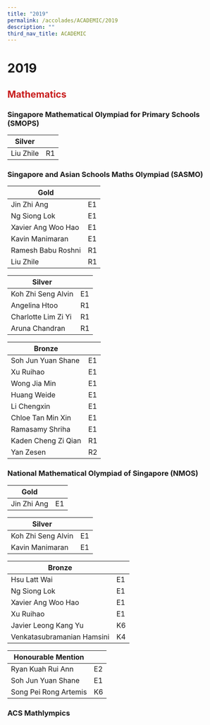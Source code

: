 ```yaml
---
title: "2019"
permalink: /accolades/ACADEMIC/2019
description: ""
third_nav_title: ACADEMIC
---
```

# 2019
## <span style = "color: #c81b1b"> <b>Mathematics</b> </span>

### Singapore Mathematical Olympiad for Primary Schools (SMOPS)

| Silver    |     |
|-----------|-----|
| Liu Zhile | R1  |

### Singapore and Asian Schools Maths Olympiad (SASMO)

| Gold               |      |
|--------------------|------|
| Jin Zhi Ang        | E1   |
| Ng Siong Lok       | E1   |
| Xavier Ang Woo Hao | E1   |
| Kavin Manimaran    | E1   |
| Ramesh Babu Roshni | R1   |
|  Liu Zhile         | R1   |

| Silver              |      |
|---------------------|------|
| Koh Zhi Seng Alvin  | E1   |
| Angelina Htoo       | R1   |
| Charlotte Lim Zi Yi | R1   |
| Aruna Chandran      |  R1  |

| Bronze               |     |
|----------------------|-----|
| Soh Jun Yuan Shane   | E1  |
|  Xu Ruihao           | E1  |
|  Wong Jia Min        | E1  |
|  Huang Weide         | E1  |
|  Li Chengxin         | E1  |
|  Chloe Tan Min Xin   | E1  |
|  Ramasamy Shriha     | E1  |
|  Kaden Cheng Zi Qian | R1  |
|  Yan Zesen           | R2  |

### National Mathematical Olympiad of Singapore (NMOS)

| Gold         |     |
|--------------|-----|
|  Jin Zhi Ang | E1  |

| Silver             |    |
|--------------------|----|
| Koh Zhi Seng Alvin | E1 |
| Kavin Manimaran    | E1 |

| Bronze                     |     |
|----------------------------|-----|
| Hsu Latt Wai               | E1  |
| Ng Siong Lok               | E1  |
| Xavier Ang Woo Hao         | E1  |
| Xu Ruihao                  | E1  |
| Javier Leong Kang Yu       | K6  |
| Venkatasubramanian Hamsini | K4  |

| Honourable Mention    |    |
|-----------------------|----|
| Ryan Kuah Rui Ann     | E2 |
| Soh Jun Yuan Shane    | E1 |
| Song Pei Rong Artemis | K6 |

### ACS Mathlympics


